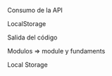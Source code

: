 Consumo de la API


LocalStorage


Salida del código



Modulos => module y fundaments



Local Storage
